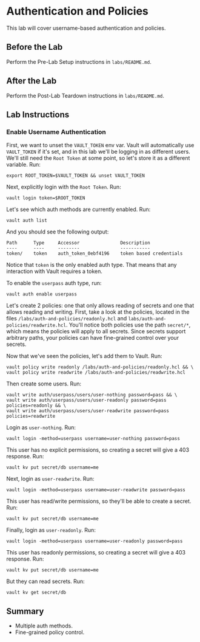 # Authentication and Policies

This lab will cover username-based authentication and policies.

## Before the Lab

Perform the Pre-Lab Setup instructions in `labs/README.md`.

## After the Lab

Perform the Post-Lab Teardown instructions in `labs/README.md`.

## Lab Instructions

### Enable Username Authentication

First, we want to unset the `VAULT_TOKEN` env var. Vault will automatically use `VAULT_TOKEN` if it's set, and in this lab we'll be logging in as different users. We'll still need the `Root Token` at some point, so let's store it as a different variable. Run:

```
export ROOT_TOKEN=$VAULT_TOKEN && unset VAULT_TOKEN
```

Next, explicitly login with the `Root Token`. Run:

```
vault login token=$ROOT_TOKEN
```

Let's see which auth methods are currently enabled. Run:

```
vault auth list
```

And you should see the following output:

```
Path      Type     Accessor               Description
----      ----     --------               -----------
token/    token    auth_token_0ebf4196    token based credentials
```

Notice that `token` is the only enabled auth type. That means that any interaction with Vault requires a token.

To enable the `userpass` auth type, run:

```
vault auth enable userpass
```

Let's create 2 policies: one that only allows reading of secrets and one that allows reading and writing. First, take a look at the policies, located in the files `/labs/auth-and-policies/readonly.hcl` and `labs/auth-and-policies/readwrite.hcl`. You'll notice both policies use the path `secret/*`, which means the policies will apply to all secrets. Since secrets support arbitrary paths, your policies can have fine-grained control over your secrets.

Now that we've seen the policies, let's add them to Vault. Run:

```
vault policy write readonly /labs/auth-and-policies/readonly.hcl && \
vault policy write readwrite /labs/auth-and-policies/readwrite.hcl
```

Then create some users. Run:

```
vault write auth/userpass/users/user-nothing password=pass && \
vault write auth/userpass/users/user-readonly password=pass policies=readonly && \
vault write auth/userpass/users/user-readwrite password=pass policies=readwrite
```

Login as `user-nothing`. Run:

```
vault login -method=userpass username=user-nothing password=pass
```

This user has no explicit permissions, so creating a secret will give a 403 response. Run:

```
vault kv put secret/db username=me
```

Next, login as `user-readwrite`. Run:

```
vault login -method=userpass username=user-readwrite password=pass
```

This user has read/write permissions, so they'll be able to create a secret. Run:

```
vault kv put secret/db username=me
```

Finally, login as `user-readonly`. Run:

```
vault login -method=userpass username=user-readonly password=pass
```

This user has readonly permissions, so creating a secret will give a 403 response. Run:

```
vault kv put secret/db username=me
```

But they can read secrets. Run:

```
vault kv get secret/db
```

## Summary

- Multiple auth methods.
- Fine-grained policy control.

